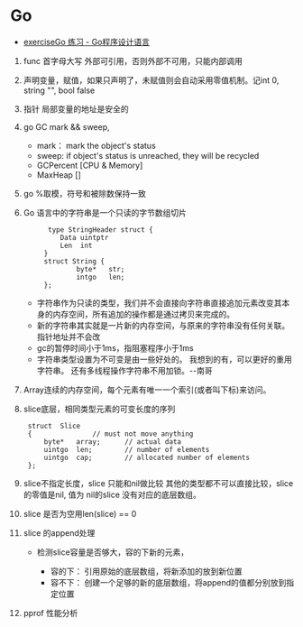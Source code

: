 # Go

- [exerciseGo 练习 - Go程序设计语言](https://github.com/childeYin/exerciseGo.git)

1. func 首字母大写 外部可引用，否则外部不可用，只能内部调用
2. 声明变量，赋值，如果只声明了，未赋值则会自动采用零值机制。记int 0, string "", bool false
3. 指针 局部变量的地址是安全的
4. go GC mark && sweep, 
    - mark： mark the object's status
    - sweep: if object's status is unreached, they will be recycled
    - GCPercent [CPU & Memory]
    - MaxHeap []
5. go %取模，符号和被除数保持一致
6. Go 语言中的字符串是一个只读的字节数组切片
     
             type StringHeader struct {
                Data uintptr
                Len  int
            }  
            struct String {
                    byte*   str;
                    intgo   len;
            };
            
     * 字符串作为只读的类型，我们并不会直接向字符串直接追加元素改变其本身的内存空间，所有追加的操作都是通过拷贝来完成的。
     * 新的字符串其实就是一片新的内存空间，与原来的字符串没有任何关联。指针地址并不会改
     * gc的暂停时间小于1ms，指阻塞程序小于1ms
     * 字符串类型设置为不可变是由一些好处的。 我想到的有，可以更好的重用字符串。 还有多线程操作字符串不用加锁。--南哥

7. Array连续的内存空间，每个元素有唯一一个索引(或者叫下标)来访问。   
8. slice底层，相同类型元素的可变长度的序列
    
        struct	Slice
        {				// must not move anything
            byte*	array;		// actual data
            uintgo	len;		// number of elements
            uintgo	cap;		// allocated number of elements
        };
9. slice不指定长度，slice 只能和nil做比较 其他的类型都不可以直接比较，slice的零值是nil, 值为
nil的slice 没有对应的底层数组。
10. slice 是否为空用len(slice) == 0
11. slice 的append处理
    - 检测slice容量是否够大，容的下新的元素，
    
         - 容的下： 引用原始的底层数组，将新添加的放到新位置
         - 容不下： 创建一个足够的新的底层数组，将append的值都分别放到指定位置
12. pprof 性能分析


